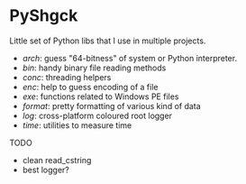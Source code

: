 PyShgck
=======

Little set of Python libs that I use in multiple projects.

- *arch*: guess "64-bitness" of system or Python interpreter.
- *bin*: handy binary file reading methods
- *conc*: threading helpers
- *enc*: help to guess encoding of a file
- *exe*: functions related to Windows PE files
- *format*: pretty formatting of various kind of data
- *log*: cross-platform coloured root logger
- *time*: utilities to measure time

TODO

- clean read_cstring
- best logger?
